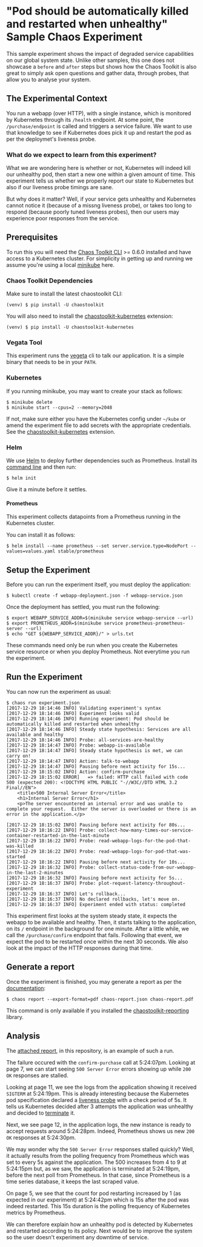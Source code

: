 # "Pod should be automatically killed and restarted when unhealthy" Sample Chaos Experiment

This sample experiment shows the impact of degraded service capabilities on
our global system state. Unlike other samples, this one does not
showcase a `before` and `after` steps but shows how the Chaos Toolkit is also
great to simply ask open questions and gather data, through probes, that allow
you to analyse your system.

## The Experimental Context

You run a webapp (over HTTP), with a single instance, which is monitored by
Kubernetes through its `/health` endpoint. At some point, the
`/purchase/endpoint` is called and triggers a service failure. We want to use
that knowledge to see if Kubernetes does pick it up and restart the pod as per
the deploymet's liveness probe.

### What do we expect to learn from this experiment?

What we are wondering here is whether or not, Kubernetes will indeed kill our
unhealthy pod, then start a new one within a given amount of time. This
experiment tells us whether we properly report our state to Kubernetes but
also if our liveness probe timings are sane.

But why does it matter? Well, if your service gets unhealthy and Kubernetes
cannot notice it (because of a missng liveness probe), or takes too long to
respond (because poorly tuned liveness probes), then our users may experience
poor responses from the service.

## Prerequisites

To run this you will need the [Chaos Toolkit CLI][chaos-toolkit] >= 0.6.0
installed and have access to a Kubernetes cluster. For simplicity in getting
up and running we assume you're using a local [minikube][] here. 

[minikube]: https://kubernetes.io/docs/getting-started-guides/minikube/
[chaos-toolkit]: https://github.com/chaostoolkit/chaostoolkit

### Chaos Toolkit Dependencies

Make sure to install the latest chaostoolkit CLI:

```shell
(venv) $ pip install -U chaostoolkit
```

You will also need to install the [chaostoolkit-kubernetes][chaosk8s]
extension:

```shell
(venv) $ pip install -U chaostoolkit-kubernetes
```

[chaosk8s]: https://github.com/chaostoolkit/chaostoolkit-kubernetes

### Vegata Tool

This experiment runs the [vegeta][] cli to talk our application. It is a
simple binary that needs to be in your `PATH`.

[vegeta]: https://github.com/tsenart/vegeta

### Kubernetes

If you running minikube, you may want to create your stack as follows:

```
$ minikube delete
$ minikube start --cpus=2 --memory=2048
```

If not, make sure either you have the Kubernetes config under `~/kube` or
amend the experiment file to add secrets with the appropriate credentials.
See the [chaostoolkit-kubernetes][chaosk8s] extension.

### Helm

We use [Helm][helm] to deploy further dependencies such as Prometheus. Install
its [command line][helmcli] and then run:

```console
$ helm init
```

Give it a minute before it settles.

[helm]: https://github.com/kubernetes/helm
[helmcli]: https://github.com/kubernetes/helm#install

#### Prometheus

This experiment collects datapoints from a Prometheus running in the Kubernetes
cluster. 

You can install it as follows:

```console
$ helm install --name prometheus --set server.service.type=NodePort --values=values.yaml stable/prometheus
```

## Setup the Experiment

Before you can run the experiment itself, you must deploy the application:

```console
$ kubectl create -f webapp-deployment.json -f webapp-service.json
```

Once the deployment has settled, you must run the following:

```console
$ export WEBAPP_SERVICE_ADDR=$(minikube service webapp-service --url)
$ export PROMETHEUS_ADDR=$(minikube service prometheus-prometheus-server --url)
$ echo "GET ${WEBAPP_SERVICE_ADDR}/" > urls.txt
```

These commands need only be run when you create the Kubernetes service
resource or when you deploy Prometheus. Not everytime you run the experiment.

## Run the Experiment

You can now run the experiment as usual:

```console
$ chaos run experiment.json
[2017-12-29 18:14:46 INFO] Validating experiment's syntax
[2017-12-29 18:14:46 INFO] Experiment looks valid
[2017-12-29 18:14:46 INFO] Running experiment: Pod should be automatically killed and restarted when unhealthy
[2017-12-29 18:14:46 INFO] Steady state hypothesis: Services are all available and healthy
[2017-12-29 18:14:46 INFO] Probe: all-services-are-healthy
[2017-12-29 18:14:47 INFO] Probe: webapp-is-available
[2017-12-29 18:14:47 INFO] Steady state hypothesis is met, we can carry on!
[2017-12-29 18:14:47 INFO] Action: talk-to-webapp
[2017-12-29 18:14:47 INFO] Pausing before next activity for 15s...
[2017-12-29 18:15:02 INFO] Action: confirm-purchase
[2017-12-29 18:15:02 ERROR]   => failed: HTTP call failed with code 500 (expected 200): <!DOCTYPE HTML PUBLIC "-//W3C//DTD HTML 3.2 Final//EN">
    <title>500 Internal Server Error</title>
    <h1>Internal Server Error</h1>
    <p>The server encountered an internal error and was unable to complete your request.  Either the server is overloaded or there is an error in the application.</p>
    
[2017-12-29 18:15:02 INFO] Pausing before next activity for 80s...
[2017-12-29 18:16:22 INFO] Probe: collect-how-many-times-our-service-container-restarted-in-the-last-minute
[2017-12-29 18:16:22 INFO] Probe: read-webapp-logs-for-the-pod-that-was-killed
[2017-12-29 18:16:22 INFO] Probe: read-webapp-logs-for-pod-that-was-started
[2017-12-29 18:16:22 INFO] Pausing before next activity for 10s...
[2017-12-29 18:16:32 INFO] Probe: collect-status-code-from-our-webapp-in-the-last-2-minutes
[2017-12-29 18:16:32 INFO] Pausing before next activity for 5s...
[2017-12-29 18:16:37 INFO] Probe: plot-request-latency-throughout-experiment
[2017-12-29 18:16:37 INFO] Let's rollback...
[2017-12-29 18:16:37 INFO] No declared rollbacks, let's move on.
[2017-12-29 18:16:37 INFO] Experiment ended with status: completed
```

This experiment first looks at the system steady state, it expects the webapp
to be available and healthy. Then, it starts talking to the application, on
its `/` endpoint in the background for one minute. After a little while, we
call the `/purchase/confirm` endpoint that fails. Following that event, we
expect the pod to be restarted once within the next 30 seconds. We also look
at the impact of the HTTP responses during that time.

## Generate a report

Once the experiment is finished, you may generate a report as per the
[documentation][reporting]:

[reporting]: http://chaostoolkit.org/usage/running/#generating-a-report

```
$ chaos report --export-format=pdf chaos-report.json chaos-report.pdf
```

This command is only available if you installed the
[chaostoolkit-reporting][chaosreport] library.

[chaosreport]: https://github.com/chaostoolkit/chaostoolkit-reporting

## Analysis

The [attached report][report], in this repository, is an example of such a run.

[report]: https://github.com/chaostoolkit/chaostoolkit-samples/blob/master/pod-should-be-restarted-when-service-is-unhealthy/chaos-report.pdf

The failure occured with the `confirm-purchase` call at 5:24:07pm. Looking at
page 7, we can start seeing `500 Server Error` errors showing up while `200 OK`
responses are stalled.

Looking at page 11, we see the logs from the application showing it received
`SIGTERM` at 5:24:19pm. This is already interesting because the Kubernetes
pod specification declared a [liveness probe][livenessprobe] with a check
period of 5s. It tells us Kubernetes decided after 3 attempts the application
was unhealthy and decided to [terminate][podterm] it.

[livenessprobe]: https://kubernetes.io/docs/tasks/configure-pod-container/configure-liveness-readiness-probes/
[podterm]: https://kubernetes.io/docs/concepts/workloads/pods/pod/#termination-of-pods

Next, we see page 12, in the application logs, the new instance is ready to
accept requests around 5:24:28pm. Indeed, Prometheus shows us new `200 OK`
responses at 5:24:30pm.

We may wonder why the `500 Server Error` responses stalled quickly? Well, it
actually results from the polling frequency from Prometheus which was set to
every 5s against the application. The 500 increases from 4 to 9 at 5:24:15pm
but, as we saw, the application is terminated at 5:24:19pm, before the next
poll from Prometheus. In that case, since Prometheus is a time series database,
it keeps the last scraped value.

On page 5, we see that the count for pod restarting increased by 1 (as expected
in our experiment) at 5:24:42pm which is 15s after the pod was indeed restarted.
This 15s duration is the polling frequency of Kubernetes metrics by Prometheus.

We can therefore explain how an unhealthy pod is detected by Kubernetes and
restarted according to its policy. Next would be to improve the system so the
user doesn't experiment any downtime of service.

